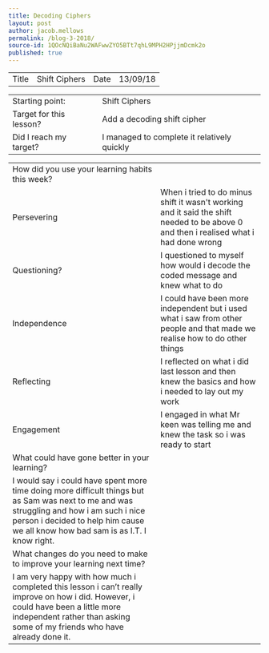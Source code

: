 ```yaml
---
title: Decoding Ciphers
layout: post
author: jacob.mellows
permalink: /blog-3-2018/
source-id: 1QOcNQiBaNu2WAFwwZYO5BTt7qhL9MPH2HPjjmDcmk2o
published: true
---
```

<table>
  <tr>
    <td>Title</td>
    <td>Shift Ciphers </td>
    <td>Date</td>
    <td>13/09/18</td>
  </tr>
</table>


<table>
  <tr>
    <td>Starting point:</td>
    <td>Shift Ciphers</td>
  </tr>
  <tr>
    <td>Target for this lesson?</td>
    <td>Add a decoding shift cipher</td>
  </tr>
  <tr>
    <td>Did I reach my target? </td>
    <td>I managed to complete it relatively quickly </td>
  </tr>
</table>


<table>
  <tr>
    <td>How did you use your learning habits this week?</td>
    <td></td>
  </tr>
  <tr>
    <td>Persevering</td>
    <td>When i tried to do minus shift it wasn't working and it said the shift needed to be above 0 and then i realised what i had done wrong                          </td>
  </tr>
  <tr>
    <td>Questioning?</td>
    <td>I questioned to myself how would i decode the coded message and knew what to do</td>
  </tr>
  <tr>
    <td>Independence</td>
    <td>I could have been more independent but i used what i saw from other people and that made we realise how to do other things</td>
  </tr>
  <tr>
    <td>Reflecting</td>
    <td>I reflected on what i did last lesson and then knew the basics and how i needed to lay out my work</td>
  </tr>
  <tr>
    <td>Engagement</td>
    <td>I engaged in what Mr keen was telling me and knew the task so i was ready to start </td>
  </tr>
  <tr>
    <td>What could have gone better in your learning?</td>
    <td></td>
  </tr>
  <tr>
    <td>I would say i could have spent more time doing more difficult things but as Sam was next to me and was struggling and how i am such i nice person i decided to help him cause we all know how bad sam is as I.T. I know right.</td>
    <td></td>
  </tr>
  <tr>
    <td>What changes do you need to make to improve your learning next time?</td>
    <td></td>
  </tr>
  <tr>
    <td>I am very happy with how much i completed this lesson i can’t really improve on how i did. However, i could have been a little more independent rather than asking some of my friends who have already done it.</td>
    <td></td>
  </tr>
</table>



